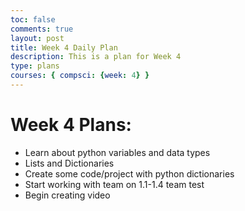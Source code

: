 ```yaml
---
toc: false
comments: true
layout: post
title: Week 4 Daily Plan
description: This is a plan for Week 4
type: plans
courses: { compsci: {week: 4} }
---
```


# Week 4 Plans:

- Learn about python variables and data types <br>
- Lists and Dictionaries<br>
- Create some code/project with python dictionaries<br>
- Start working with team on 1.1-1.4 team test<br>
- Begin creating video